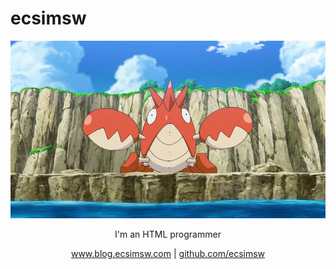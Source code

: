 # ecsimsw
<p align="center">
  <a>
    <img src="https://github.com/ecsimsw/blog-template/blob/main/images/Ash_Corphish.jpg" alt="Logo" width="1000">
  </a>
  <p align="center">I'm an HTML programmer</p>
  <p align="center">
    <a href="https://ecsimsw.tistory.com/">www.blog.ecsimsw.com</a>
    |
    <a href="https://github.com/ecsimsw">github.com/ecsimsw</a>
  </p>
</p>



